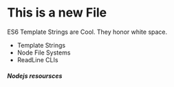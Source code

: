 This is a new File
==================

ES6 Template Strings are Cool. They honor white space.

* Template Strings
* Node File Systems
* ReadLine CLIs

 ##### Nodejs resoursces